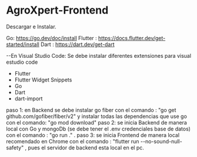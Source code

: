 # AgroXpert-Frontend

Descargar e Instalar.

Go: https://go.dev/doc/install
Flutter : https://docs.flutter.dev/get-started/install
Dart : https://dart.dev/get-dart

--En Visual Studio Code:
Se debe instalar diferentes extensiones para visual estudio code
   - Flutter
   - Flutter Widget Snippets
   - Go
   - Dart
   - dart-import 
 
paso 1: en Backend se debe instalar go fiber con el comando :  "go get github.com/gofiber/fiber/v2" y instalar todas las dependencias que use go con el comando: "go mod download"
paso 2: se inicia Backend de manera local con Go y mongoDb (se debe tener el .env credenciales base de datos) con el comando : "go run ." .
paso 3: se inicia Frontend de manera local recomendado en Chrome con el comando : "flutter run --no-sound-null-safety" , pues el servidor de backend esta local en el pc.
